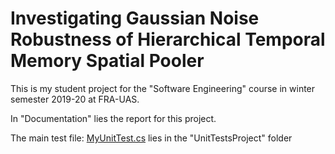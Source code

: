 # Investigating Gaussian Noise Robustness of Hierarchical Temporal Memory Spatial Pooler
This is my student project for the "Software Engineering" course in winter semester 2019-20 at FRA-UAS.

In "Documentation" lies the report for this project.

The main test file: [MyUnitTest.cs](/UnitTestsProject/MyUnitTest.cs) lies in the "UnitTestsProject" folder

